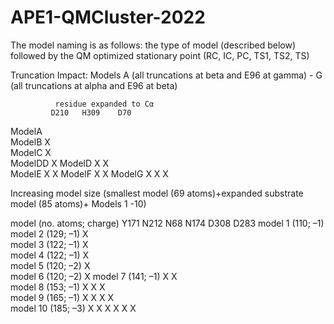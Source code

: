 # APE1-QMCluster-2022
The model naming is as follows: the type of model (described below) followed by the QM optimized stationary point (RC, IC, PC, TS1, TS2, TS)


Truncation Impact: Models A (all truncations at beta and E96 at gamma) - G (all truncations at alpha and E96 at beta)

		      residue expanded to Cα	
	         D210	H309	D70
ModelA			
ModelB	   X		
ModelC		       X	
ModelDD			            X
ModelD	   X	   X	
ModelE	   X		        X
ModelF		       X	    X
ModelG	   X	   X	    X


Increasing model size (smallest model (69 atoms)+expanded substrate model (85 atoms)+ Models 1 -10)


model (no. atoms; charge)	Y171	N212	N68	N174	D308	D283
model 1 (110; –1)						
model 2 (129; –1)	         X					
model 3 (122; –1)		            X				
model 4 (122; –1)			                X			
model 5 (120; –2)					                        X	
model 6 (120; –2)						                              X
model 7 (141; –1)	         X	   X				
model 8 (153; –1)	         X	   X	         X		
model 9 (165; –1)	         X	   X	   X	   X		
model 10 (185; –3)	       X     X	   X	   X	    X	    X
